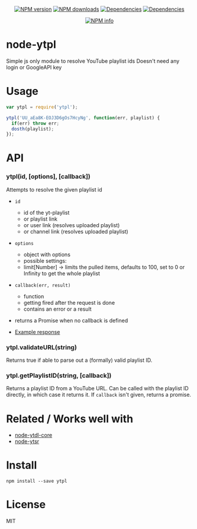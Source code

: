 <div align="center">
  <p>
    <a href="https://www.npmjs.com/package/ytpl"><img src="https://img.shields.io/npm/v/ytpl.svg?maxAge=3600" alt="NPM version" /></a>
    <a href="https://www.npmjs.com/package/ytpl"><img src="https://img.shields.io/npm/dt/ytpl.svg?maxAge=3600" alt="NPM downloads" /></a>
    <a href="https://david-dm.org/"><img src="https://img.shields.io/david/timeforaninja/node-ytpl.svg?maxAge=3600" alt="Dependencies" /></a>
    <a href="https://greenkeeper.io/"><img src="https://badges.greenkeeper.io/TimeForANinja/node-ytpl.svg" alt="Dependencies" /></a>
  </p>
  <p>
    <a href="https://nodei.co/npm/ytpl/"><img src="https://nodei.co/npm/ytpl.png?downloads=true&stars=true" alt="NPM info" /></a>
  </p>
</div>

# node-ytpl
Simple js only module to resolve YouTube playlist ids
Doesn't need any login or GoogleAPI key

# Usage

```js
var ytpl = require('ytpl');

ytpl('UU_aEa8K-EOJ3D6gOs7HcyNg', function(err, playlist) {
  if(err) throw err;
  dosth(playlist);
});
```


# API
### ytpl(id, [options], [callback])

Attempts to resolve the given playlist id

* `id`
    * id of the yt-playlist
    * or playlist link
    * or user link (resolves uploaded playlist)
    * or channel link (resolves uploaded playlist)
* `options`
    * object with options
    * possible settings:
    * limit[Number] -> limits the pulled items, defaults to 100, set to 0 or Infinity to get the whole playlist
* `callback(err, result)`
    * function
    * getting fired after the request is done
    * contains an error or a result

* returns a Promise when no callback is defined
* [Example response](https://github.com/timeforaninja/node-ytpl/blob/master/example/example_output)

### ytpl.validateURL(string)

Returns true if able to parse out a (formally) valid playlist ID.

### ytpl.getPlaylistID(string, [callback])

Returns a playlist ID from a YouTube URL. Can be called with the playlist ID directly, in which case it returns it. If `callback` isn't given, returns a promise.


# Related / Works well with

* [node-ytdl-core](https://github.com/fent/node-ytdl-core)
* [node-ytsr](https://github.com/TimeForANinja/node-ytsr)


# Install

    npm install --save ytpl



# License
MIT
